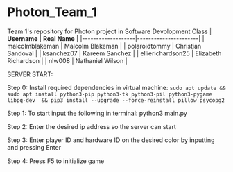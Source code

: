 # Photon_Team_1
Team 1's repository for Photon project in Software Devolopment Class
| **Username**      | **Real Name**        |
|-------------------|----------------------|
| malcolmblakeman   | Malcolm Blakeman     |
| polaroidtommy     | Christian Sandoval   |
| ksanchez07        | Kareem Sanchez       |
| ellierichardson25 | Elizabeth Richardson |
| nlw008            | Nathaniel Wilson     |


SERVER START:

Step 0: Install required dependencies in virtual machine: ```sudo apt update && sudo apt install python3-pip python3-tk python3-pil python3-pygame libpq-dev  && pip3 install --upgrade --force-reinstall pillow psycopg2``` 

Step 1: To start input the following in terminal: python3 main.py

Step 2: Enter the desired ip address so the server can start

Step 3: Enter player ID and hardware ID on the desired color by inputting and pressing Enter

Step 4: Press F5 to initialize game
